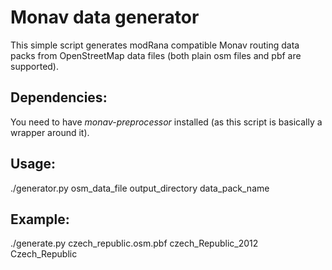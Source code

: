Monav data generator
====================
This simple script generates modRana compatible Monav routing data packs from OpenStreetMap data files (both plain osm files and pbf are supported).

Dependencies:
-------------
You need to have _monav-preprocessor_ installed (as this script is basically a wrapper around it).

Usage:
------
./generator.py osm_data_file output_directory data_pack_name

Example:
--------
./generate.py czech_republic.osm.pbf czech_Republic_2012 Czech_Republic
